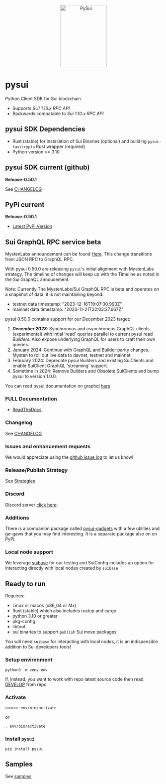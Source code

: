 <p align="center">
  <img width="150" height="200" src="https://raw.githubusercontent.com/FrankC01/pysui/main/images//pysui_logo_color.png" alt='PySui'>
</p>

# pysui

Python Client SDK for Sui blockchain

- Supports _SUI 1.16.x RPC API_
- Backwards compatable to _Sui 1.10.x RPC API_

## pysui SDK Dependencies

- Rust (stable) for installation of Sui Binaries (optional) and building `pysui-fastcrypto` Rust wrapper (required)
- Python version >= 3.10

## pysui SDK current (github)

**Release-0.50.1**

See [CHANGELOG](https://github.com/FrankC01/pysui/blob/main/CHANGELOG.md)

## PyPi current

**Release-0.50.1**

- [Latest PyPi Version](https://pypi.org/project/pysui/)

## Sui GraphQL RPC service beta

MystenLabs announcement can be found [Here](https://github.com/mystenLabs/sui/issues/13700). This change transitions
from JSON RPC to GraphQL RPC.

With pysui 0.50.0 are releasing `pysui`'s initial alignment with MystenLabs strategy. The timeline of changes will keep up with the Timeline as noted in the Sui GraphQL annoucement.

Note: Currently The MystenLabs/Sui GraphQL RPC is beta and operates on a snapshot of data, it is not maintaining beyond:
  - testnet data timestamp: "2023-12-16T19:07:30.993Z"
  - mainnet data timestamp: "2023-11-21T22:03:27.667Z"

pysui 0.50.0 contains support for our December 2023 target:

1. **_December 2023_**: Synchronous and asynchronous GraphQL clients (experimental) with intial 'read' queries parallel to current pysui read _Builders_. Also expose underlying GraphQL for users to craft their own queries.
2. January 2024: Continue with GraphQL and Builder parity changes. Mysten to roll out live data to devnet, testnet and mainnet.
3. February 2024: Deprecate pysui Builders and existing SuiClients and enable SuiClient GraphQL 'streaming' support.
4. Sometime in 2024: Remove Builders and Obsolete SuiClients and bump pysui to version 1.0.0.

You can read pysui documentation on graphql [here](https://pysui.readthedocs.io/en/latest/graphql.html)

### FULL Documentation

- [ReadTheDocs](https://pysui.readthedocs.io/en/latest/index.html)

### Changelog

See [CHANGELOG](https://github.com/FrankC01/pysui/blob/main/CHANGELOG.md)

### Issues and enhancement requests

We would appreciate using the [github issue log](https://github.com/FrankC01/pysui/issues) to let us know!

### Release/Publish Strategy

See [Strategies](https://github.com/FrankC01/pysui/blob/main/OP_STRATEGIES.md)

### Discord

Discord server [click here](https://discord.gg/uCGYfY4Ph4):

### Additions

There is a companion package called [pysui-gadgets](https://github.com/FrankC01/pysui_gadgets) with a few utilities and ge-gaws that you may find interesting. It is a separate package also on on PyPi.

### Local node support

We leverage [suibase](https://github.com/ChainMovers/suibase) for our testing and SuiConfig includes an option for interacting directly with local nodes created by `suibase`

## Ready to run

Requires:

- Linux or macos (x86_64 or Mx)
- Rust (stable) which also includes rustup and cargo
- python 3.10 or greater
- pkg-config
- libtool
- sui binaries to support `publish` Sui move packages

You will need `suibase` for interacting with local nodes, it is an indispensible addition to Sui developers tools!

### Setup environment

`python3 -m venv env`

If, instead, you want to work with repo latest source code then read [DEVELOP](https://github.com/FrankC01/pysui/blob/main/DEVELOP.md) from repo

### Activate

`source env/bin/activate`

or

`. env/bin/activate`

### Install `pysui`

`pip install pysui`

## Samples

See [samples](https://github.com/FrankC01/pysui/blob/main/samples/README.md)
